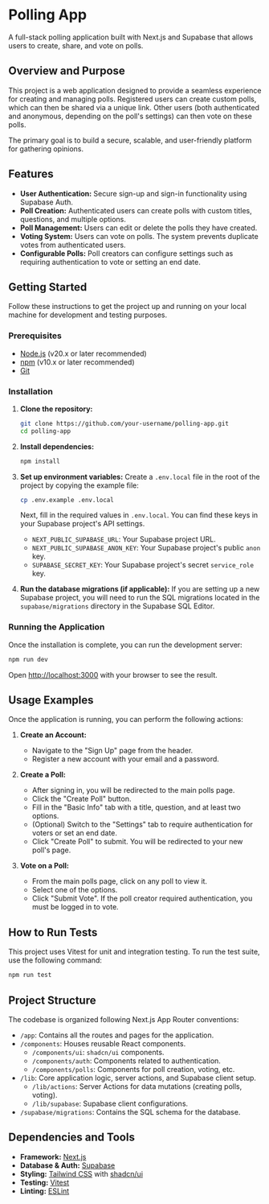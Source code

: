 # Polling App

A full-stack polling application built with Next.js and Supabase that allows users to create, share, and vote on polls.

## Overview and Purpose

This project is a web application designed to provide a seamless experience for creating and managing polls. Registered users can create custom polls, which can then be shared via a unique link. Other users (both authenticated and anonymous, depending on the poll's settings) can then vote on these polls.

The primary goal is to build a secure, scalable, and user-friendly platform for gathering opinions.

## Features

- **User Authentication:** Secure sign-up and sign-in functionality using Supabase Auth.
- **Poll Creation:** Authenticated users can create polls with custom titles, questions, and multiple options.
- **Poll Management:** Users can edit or delete the polls they have created.
- **Voting System:** Users can vote on polls. The system prevents duplicate votes from authenticated users.
- **Configurable Polls:** Poll creators can configure settings such as requiring authentication to vote or setting an end date.

## Getting Started

Follow these instructions to get the project up and running on your local machine for development and testing purposes.

### Prerequisites

- [Node.js](https://nodejs.org/en/) (v20.x or later recommended)
- [npm](https://www.npmjs.com/) (v10.x or later recommended)
- [Git](https://git-scm.com/)

### Installation

1.  **Clone the repository:**
    ```bash
    git clone https://github.com/your-username/polling-app.git
    cd polling-app
    ```

2.  **Install dependencies:**
    ```bash
    npm install
    ```

3.  **Set up environment variables:**
    Create a `.env.local` file in the root of the project by copying the example file:
    ```bash
    cp .env.example .env.local
    ```
    Next, fill in the required values in `.env.local`. You can find these keys in your Supabase project's API settings.

    - `NEXT_PUBLIC_SUPABASE_URL`: Your Supabase project URL.
    - `NEXT_PUBLIC_SUPABASE_ANON_KEY`: Your Supabase project's public `anon` key.
    - `SUPABASE_SECRET_KEY`: Your Supabase project's secret `service_role` key.

4.  **Run the database migrations (if applicable):**
    If you are setting up a new Supabase project, you will need to run the SQL migrations located in the `supabase/migrations` directory in the Supabase SQL Editor.

### Running the Application

Once the installation is complete, you can run the development server:

```bash
npm run dev
```

Open [http://localhost:3000](http://localhost:3000) with your browser to see the result.

## Usage Examples

Once the application is running, you can perform the following actions:

1.  **Create an Account:**
    - Navigate to the "Sign Up" page from the header.
    - Register a new account with your email and a password.

2.  **Create a Poll:**
    - After signing in, you will be redirected to the main polls page.
    - Click the "Create Poll" button.
    - Fill in the "Basic Info" tab with a title, question, and at least two options.
    - (Optional) Switch to the "Settings" tab to require authentication for voters or set an end date.
    - Click "Create Poll" to submit. You will be redirected to your new poll's page.

3.  **Vote on a Poll:**
    - From the main polls page, click on any poll to view it.
    - Select one of the options.
    - Click "Submit Vote". If the poll creator required authentication, you must be logged in to vote.

## How to Run Tests

This project uses Vitest for unit and integration testing. To run the test suite, use the following command:

```bash
npm run test
```

## Project Structure

The codebase is organized following Next.js App Router conventions:

- `/app`: Contains all the routes and pages for the application.
- `/components`: Houses reusable React components.
  - `/components/ui`: `shadcn/ui` components.
  - `/components/auth`: Components related to authentication.
  - `/components/polls`: Components for poll creation, voting, etc.
- `/lib`: Core application logic, server actions, and Supabase client setup.
  - `/lib/actions`: Server Actions for data mutations (creating polls, voting).
  - `/lib/supabase`: Supabase client configurations.
- `/supabase/migrations`: Contains the SQL schema for the database.

## Dependencies and Tools

- **Framework:** [Next.js](https://nextjs.org/)
- **Database & Auth:** [Supabase](https://supabase.io/)
- **Styling:** [Tailwind CSS](https://tailwindcss.com/) with [shadcn/ui](https://ui.shadcn.com/)
- **Testing:** [Vitest](https://vitest.dev/)
- **Linting:** [ESLint](https://eslint.org/)